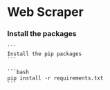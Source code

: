 # Web Scraper

### Install the packages
    ```
    Install the pip packages
    ```

    ```bash
    pip install -r requirements.txt
    ```
